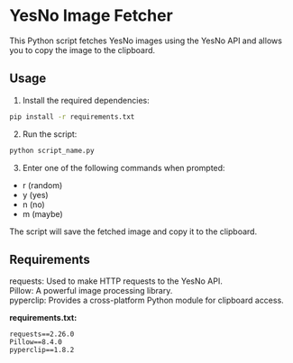 # YesNo Image Fetcher

This Python script fetches YesNo images using the YesNo API and allows you to copy the image to the clipboard.

## Usage

1. Install the required dependencies:

  ```bash
  pip install -r requirements.txt
  ```
   
2. Run the script:

  ```bash
  python script_name.py
  ```
3. Enter one of the following commands when prompted:

- r (random)
- y (yes)
- n (no)
- m (maybe)

The script will save the fetched image and copy it to the clipboard.

## Requirements
requests: Used to make HTTP requests to the YesNo API.  
Pillow: A powerful image processing library.  
pyperclip: Provides a cross-platform Python module for clipboard access.  

**requirements.txt:**

```
requests==2.26.0
Pillow==8.4.0
pyperclip==1.8.2
```
